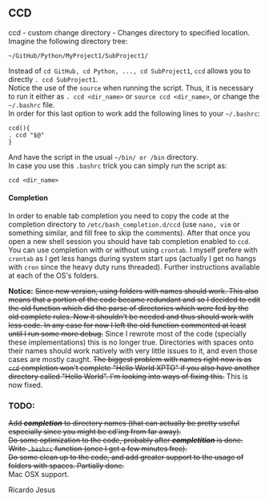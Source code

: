 ## CCD

ccd - custom change directory - Changes directory to specified location.  
Imagine the following directory tree:
```
~/GitHub/Python/MyProject1/SubProject1/
```
Instead of ```cd GitHub, cd Python, ..., cd SubProject1```, ```ccd``` allows you to directly
```. ccd SubProject1```.  
Notice the use of the ```source``` when running the script. Thus, it is necessary to run it either as 
```. ccd <dir_name>``` or ```source ccd <dir_name>```, or change the ```~/.bashrc``` file.  
In order for this last option to work add the following lines to your ```~/.bashrc```:  
```
ccd(){
. ccd "$@"
}
```
And have the script in the usual ```~/bin/ or /bin``` directory.  
In case you use this ```.bashrc``` trick you can simply run the script as:  
```
ccd <dir_name>
```

#### Completion
In order to enable tab completion you need to copy the code at the completion directory to ```/etc/bash_completion.d/ccd``` (use ```nano, vim``` or something similar, and fill free to skip the comments). After that once you open a new shell session you should have tab completion enabled to ```ccd```.  
You can use completion with or without using ```crontab```. I myself prefere with ```crontab``` as I get less hangs during system start ups (actually I get no hangs with ```cron``` since the heavy duty runs threaded). Further instructions available at each of the OS's folders.

**Notice:** ~~Since new version, using folders with names should work. This also means that a portion of the code became redundant and so I decided to edit the old function which did the parse of directories which were fed by the old complete rules. Now it shouldn't be needed and thus should work with less code. In any case for now I left the old function commented at least until I run some more debug.~~ Since I rewrote most of the code (specially these implementations) this is no longer true. Directories with spaces onto their names should work natively with very little issues to it, and even those cases are mostly caught. ~~The biggest problem with names right now is as ```ccd``` completion won't complete "Hello World XPTO" if you also have another directory called "Hello World". I'm looking into ways of fixing this.~~ This is now fixed.

### TODO:

~~Add ***completion*** to directory names (that can actually be pretty useful especially since you might be cd'ing from far away).~~  
~~Do some optimization to the code, probably after ***completition*** is done.~~  
~~Write ```.bashrc``` function (once I get a few minutes free).~~  
~~Do some clean up to the code, and add greater support to the usage of folders with spaces. Partially done.~~  
Mac OSX support.

Ricardo Jesus
